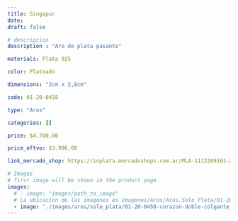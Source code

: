 ```yaml
---
title: Singapur
date: 
draft: false

# descripcion
description : "Aro de plata pasante"

materials: Plata 925

color: Plateado

dimensions: "2cm x 2,8cm"

code: 01-20-0458

type: "Aros"

categories: []

price: $4.700,00

price_eftvo: $3.996,00

link_mercado_shop: https://inplata.mercadoshops.com.ar/MLA-1113269161-aros-plata-925-corazones-singapur-_JM

# Images
# first image will be shown in the product page
images:
  # - image: "images/path_to_image"
  # La ubicacion de las imagenes es imagenes/Aros/Aros.Solo Plata/01-20-0458-singapur
  - image: "./images/aros/solo_plata/01-20-0458-corazon-doble-colgante_b.JPG"
---
```

